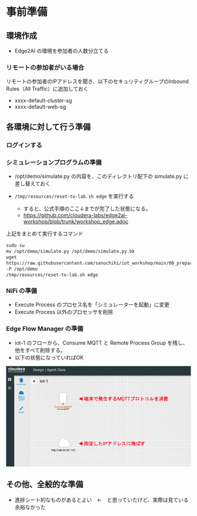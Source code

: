 # 事前準備

## 環境作成

- Edge2AI の環境を参加者の人数分立てる

### リモートの参加者がいる場合

リモートの参加者のIPアドレスを聞き、以下のセキュリティグループのInbound Rules（All Traffic）に追加しておく
- xxxx-default-cluster-sg
- xxxx-default-web-sg

## 各環境に対して行う準備

### ログインする

### シミュレーションプログラムの準備

- /opt/demo/simulate.py の内容を、このディレクトリ配下の simulate.py に差し替えておく

- `/tmp/resources/reset-to-lab.sh edge` を実行する
  - すると、公式手順のここ↓までが完了した状態になる。
  - https://github.com/cloudera-labs/edge2ai-workshop/blob/trunk/workshop_edge.adoc

上記をまとめて実行するコマンド
```
sudo su
mv /opt/demo/simulate.py /opt/demo/simulate.py.bk
wget https://raw.githubusercontent.com/sanochihi/iot_workshop/main/00_preparation/simulate.py -P /opt/demo
/tmp/resources/reset-to-lab.sh edge
```

### NiFi の準備

- Execute Process のプロセス名を「シミュレーターを起動」に変更
- Execute Process 以外のプロセッサを削除

### Edge Flow Manager の準備

  - iot-1 のフローから、Consume MQTT と Remote Process Group を残し、他をすべて削除する。
  - 以下の状態になっていればOK

![ready_made.png](..%2F01_docs%2Fscreenshots_lab04%2Fready_made.png)

## その他、全般的な準備

- 進捗シート的なものがあるとよい　←　と思っていたけど、実際は見ている余裕なかった
